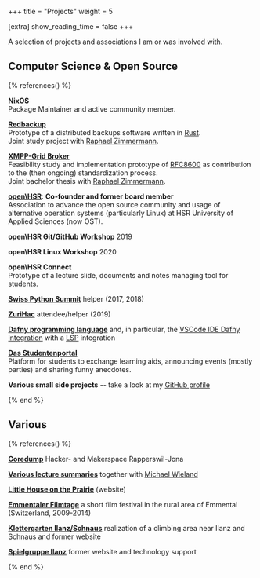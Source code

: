 +++
title = "Projects"
weight = 5

[extra]
show_reading_time = false
+++

A selection of projects and associations I am or was involved with.

## Computer Science & Open Source

{% references() %}

[**NixOS**](https://nixos.org/)  
Package Maintainer and active community member.

[**Redbackup**](https://github.com/redbackup)  
Prototype of a distributed backups software written in
[Rust](https://www.rust-lang.org/).  
Joint study project with [Raphael Zimmermann](https://www.raphael.li).

[**XMPP-Grid Broker**](https://xmpp-grid-broker.github.io)  
Feasibility study and implementation prototype of
[RFC8600](https://tools.ietf.org/html/rfc8600) as contribution to
the (then ongoing) standardization process.  
Joint bachelor thesis with [Raphael Zimmermann](https://www.raphael.li).

**[open\\HSR](https://openhsr.ch/)**: **Co-founder and former board
member**  
Association to advance the open source community and usage of
alternative operation systems (particularly Linux) at HSR University
of Applied Sciences (now OST).

**open\\HSR Git/GitHub Workshop** 2019

**open\\HSR Linux Workshop** 2020

**open\\HSR Connect**  
Prototype of a lecture slide, documents and notes managing tool for
students.

[**Swiss Python Summit**](https://python-summit.ch) helper (2017,
2018)

[**ZuriHac**](https://www.zurihac.info) attendee/helper (2019)

[**Dafny programming language**](https://github.com/dafny-lang) and,
in particular, the [VSCode IDE Dafny integration](https://github.com/dafnyvscode) with a
[LSP](https://microsoft.github.io/language-server-protocol/)
integration

[**Das Studentenportal**](https://studentenportal.ch/)  
Platform for students to exchange learning aids, announcing events
(mostly parties) and sharing funny anecdotes.

**Various small side projects** -- take a look at my [GitHub profile](https://github.com/fabianhauser/)

{% end %}


## Various

{% references() %}



[**Coredump**](https://www.coredump.ch) Hacker- and Makerspace
Rapperswil-Jona

[**Various lecture
summaries**](https://github.com/michiwieland/hsr-zusammenfassungen)
together with [Michael Wieland](https://michiwieland.dev/)

[**Little House on the
Prairie**](https://littlehouseontheprairie.ch) (website)

[**Emmentaler Filmtage**](https://emmentaler-filmtage.ch) a short
film festival in the rural area of Emmental (Switzerland, 2009-2014)

[**Klettergarten Ilanz/Schnaus**](https://www.klettern-gr.ch/)
realization of a climbing area near Ilanz and Schnaus and former
website

[**Spielgruppe Ilanz**](https://spielgruppe-ilanz.ch/) former
website and technology support

{% end %}
